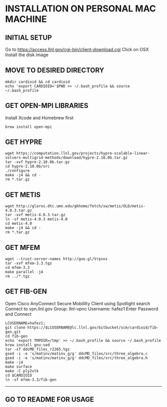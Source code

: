 # INSTALLATION ON PERSONAL MAC MACHINE

## INITIAL SETUP
Go to https://access.llnl.gov/cgi-bin/client-download.cgi
Click on OSX
Install the disk image

## MOVE TO DESIRED DIRECTORY
~~~
mkdir cardioid && cd cardioid
echo 'export CARDIOID='$PWD >> ~/.bash_profile && source ~/.bash_profile
~~~

## GET OPEN-MPI LIBRARIES
Install Xcode and Homebrew first
~~~
brew install open-mpi
~~~

## GET HYPRE
~~~
wget https://computation.llnl.gov/projects/hypre-scalable-linear-solvers-multigrid-methods/download/hypre-2.10.0b.tar.gz
tar -xvf hypre-2.10.0b.tar.gz
cd hypre-2.10.0b/src
./configure
make -j4 && cd -
rm *.tar.gz
~~~

## GET METIS
~~~
wget http://glaros.dtc.umn.edu/gkhome/fetch/sw/metis/OLD/metis-4.0.3.tar.gz
tar -xvf metis-4.0.3.tar.gz
ln -sf metis-4.0.3 metis-4.0
cd metis-4.0
make -j4 && cd -
rm *.tar.gz
~~~

## GET MFEM
~~~
wget --trust-server-names http://goo.gl/Vrpsns
tar -xvf mfem-3.3.tgz
cd mfem-3.3
make parallel -j4
rm ../*.tgz
~~~

## GET FIB-GEN
Open Cisco AnyConnect Secure Mobililty Client using Spotlight search
Connect to vpn.llnl.gov
Group: llnl-vpnc
Username: hafez1
Enter Password and Connect
~~~
LCUSERNAME=hafez1;
git clone https://$LCUSERNAME@lc.llnl.gov/bitbucket/scm/cardioid/fib-gen.git
cd fib-gen
echo 'export TMPDIR=/tmp' >> ~/.bash_profile && source ~/.bash_profile
brew install gnu-sed
tar -xf ddcMD_files_r2265.tgz
gsed -i -e 's/matinv/matinv_g/g' ddcMD_files/src/three_algebra.c
gsed -i -e 's/matinv/matinv_g/g' ddcMD_files/src/three_algebra.h
make -j4
make surface
make -C ply2vtk
cd $CARDIOID
ln -sf mfem-3.3/fib-gen
~~~

---

## GO TO README FOR USAGE
